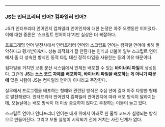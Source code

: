 
---

### JS는 인터프리터 언어? 컴파일러 언어?

JS가 인터프리터 언어인지 컴파일러 언어인지에 대한 논쟁은 아주 오랫동안 이어졌다.
이에 대한 중론은 '스크립트 언어이다'지만 실상은 더 복잡하다.

프로그래밍 언어 발전사에서 인터프리터 언어와 스크립트 언어는 컴파일 언어에 비해 열악하다고 평가받아왔다. 성능 최적화가 잘 안된다는 인식과 더불어 일부 스크립트 언어에서 좀 더 성숙한 방식인 동적 타입 대신 정적 타입을 사용한는 등의 이유 때문이다.

컴파일을 거치면 보통 분산 시스템에서 언제든 배포할 수 있는 **바이너리 파일**이 생성된다. 
그런데 **JS는 소스 코드 자체를 배포하지, 바이너리 파일을 배포하는 게 아니기 때문에** 많은 사람이 JS는 컴파일러 언어가 아니라고 주장한다. 

실무에서 프로그램을 배포하는 형태와 관련된 방식은 수십 년에 걸쳐 아주 다양한 형태로 발전해왔다. 
인터프리터 언어인지 컴파일러 언어인지에 따라 배포 방식이 달라지는데, 오늘날에는 배포 방식이 더 이상 중요하지 않다고 주장하는 이들이 늘고 있다.

스크립트 언어나 인터프리터 언어는 대개 위에서 아래로 한 줄씩 코드가 실행되는 방식으로 만들어진다. 그리고 보통 실행이 시작되기 전에 거치는 사전 단계가 없다.

